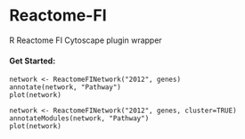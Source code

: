 Reactome-FI
===========

R Reactome FI Cytoscape plugin wrapper


#### Get Started:

    network <- ReactomeFINetwork("2012", genes)
    annotate(network, "Pathway")
    plot(network)

    network <- ReactomeFINetwork("2012", genes, cluster=TRUE)
    annotateModules(network, "Pathway")
    plot(network)
